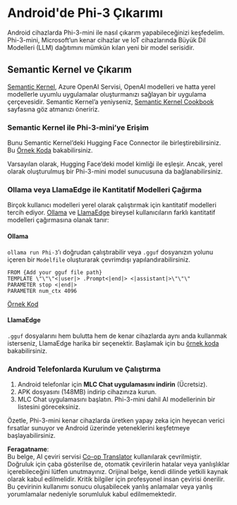 <!--
CO_OP_TRANSLATOR_METADATA:
{
  "original_hash": "9481b07dda8f9715a5d1ff43fb27568b",
  "translation_date": "2025-05-09T10:45:12+00:00",
  "source_file": "md/01.Introduction/03/Android_Inference.md",
  "language_code": "tr"
}
-->
# **Android'de Phi-3 Çıkarımı**

Android cihazlarda Phi-3-mini ile nasıl çıkarım yapabileceğinizi keşfedelim. Phi-3-mini, Microsoft’un kenar cihazlar ve IoT cihazlarında Büyük Dil Modelleri (LLM) dağıtımını mümkün kılan yeni bir model serisidir.

## Semantic Kernel ve Çıkarım

[Semantic Kernel](https://github.com/microsoft/semantic-kernel), Azure OpenAI Servisi, OpenAI modelleri ve hatta yerel modellerle uyumlu uygulamalar oluşturmanızı sağlayan bir uygulama çerçevesidir. Semantic Kernel’a yeniyseniz, [Semantic Kernel Cookbook](https://github.com/microsoft/SemanticKernelCookBook?WT.mc_id=aiml-138114-kinfeylo) sayfasına göz atmanızı öneririz.

### Semantic Kernel ile Phi-3-mini’ye Erişim

Bunu Semantic Kernel’deki Hugging Face Connector ile birleştirebilirsiniz. Bu [Örnek Koda](https://github.com/Azure-Samples/Phi-3MiniSamples/tree/main/semantickernel?WT.mc_id=aiml-138114-kinfeylo) bakabilirsiniz.

Varsayılan olarak, Hugging Face’deki model kimliği ile eşleşir. Ancak, yerel olarak oluşturulmuş bir Phi-3-mini model sunucusuna da bağlanabilirsiniz.

### Ollama veya LlamaEdge ile Kantitatif Modelleri Çağırma

Birçok kullanıcı modelleri yerel olarak çalıştırmak için kantitatif modelleri tercih ediyor. [Ollama](https://ollama.com/) ve [LlamaEdge](https://llamaedge.com) bireysel kullanıcıların farklı kantitatif modelleri çağırmasına olanak tanır:

#### Ollama

`ollama run Phi-3`’ı doğrudan çalıştırabilir veya `.gguf` dosyanızın yolunu içeren bir `Modelfile` oluşturarak çevrimdışı yapılandırabilirsiniz.

```gguf
FROM {Add your gguf file path}
TEMPLATE \"\"\"<|user|> .Prompt<|end|> <|assistant|>\"\"\"
PARAMETER stop <|end|>
PARAMETER num_ctx 4096
```

[Örnek Kod](https://github.com/Azure-Samples/Phi-3MiniSamples/tree/main/ollama?WT.mc_id=aiml-138114-kinfeylo)

#### LlamaEdge

`.gguf` dosyalarını hem bulutta hem de kenar cihazlarda aynı anda kullanmak isterseniz, LlamaEdge harika bir seçenektir. Başlamak için bu [örnek koda](https://github.com/Azure-Samples/Phi-3MiniSamples/tree/main/wasm?WT.mc_id=aiml-138114-kinfeylo) bakabilirsiniz.

### Android Telefonlarda Kurulum ve Çalıştırma

1. Android telefonlar için **MLC Chat uygulamasını indirin** (Ücretsiz).
2. APK dosyasını (148MB) indirip cihazınıza kurun.
3. MLC Chat uygulamasını başlatın. Phi-3-mini dahil AI modellerinin bir listesini göreceksiniz.

Özetle, Phi-3-mini kenar cihazlarda üretken yapay zeka için heyecan verici fırsatlar sunuyor ve Android üzerinde yeteneklerini keşfetmeye başlayabilirsiniz.

**Feragatname**:  
Bu belge, AI çeviri servisi [Co-op Translator](https://github.com/Azure/co-op-translator) kullanılarak çevrilmiştir. Doğruluk için çaba gösterilse de, otomatik çevirilerin hatalar veya yanlışlıklar içerebileceğini lütfen unutmayınız. Orijinal belge, kendi dilinde yetkili kaynak olarak kabul edilmelidir. Kritik bilgiler için profesyonel insan çevirisi önerilir. Bu çevirinin kullanımı sonucu oluşabilecek yanlış anlamalar veya yanlış yorumlamalar nedeniyle sorumluluk kabul edilmemektedir.